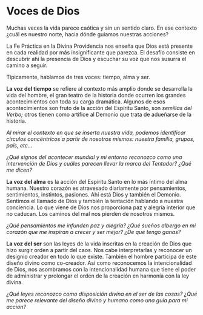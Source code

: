 # Voces de Dios

Muchas veces la vida parece caótica y sin un sentido claro. En ese contexto ¿cuál es nuestro norte, hacia dónde guiamos nuestras acciones?

La Fe Práctica en la Divina Providencia nos enseña que Dios está presente en cada realidad por más insignificante que parezca. El desafío consiste en descubrir ahí la presencia de Dios y escuchar su voz que nos susurra el camino a seguir.

Típicamente, hablamos de tres voces: tiempo, alma y ser.

**La voz del tiempo** se refiere al contexto más amplio donde se desarrolla la vida del hombre, el gran teatro de la historia donde ocurren los grandes acontecimientos con toda su carga dramática. Algunos de esos acontecimientos son fruto de la acción del Espíritu Santo, son _semillas del Verbo;_ otros tienen como artífice al Demonio que trata de adueñarse de la historia.

*Al mirar el contexto en que se inserta nuestra vida, podemos identificar círculos concéntricos a partir de nosotros mismos: nuestra familia, grupos, país, etc...*

_¿Qué signos del acontecer mundial y mi entorno reconozco como una intervención de Dios y cuáles parecen llevar la marca del Tentador? ¿Qué me dicen?_

**La voz del alma** es la acción del Espíritu Santo en lo más íntimo del alma humana. Nuestro corazón es atravesado diariamente por pensamientos, sentimientos, instintos, pasiones. Ahí está Dios y también el Demonio. Sentimos el llamado de Dios y también la tentación hablando a nuestra conciencia. Lo que viene de Dios nos proporciona paz y alegría interior que no caducan. Los caminos del mal nos pierden de nosotros mismos.

_¿Qué pensamientos me infunden paz y alegría? ¿Qué sueños albergo en mi corazón que me inspiran a crecer y ser mejor? ¿De qué tengo ganas?_

**La voz del ser** son las leyes de la vida inscritas en la creación de Dios que hizo surgir orden a partir del caos. Nos cabe interpretarlas y reconocer un designio creador en todo lo que existe. También el hombre participa de este diseño divino como co-creador. Así como reconocemos la intencionalidad de Dios, nos asombramos con la intencionalidad humana que tiene el poder de administrar y prolongar el orden de la creación en harmonía con la ley divina.

_¿Qué leyes reconozco como disposición divina en el ser de las cosas? ¿Qué me parece relevante del diseño divino y humano como una guía para mi acción?_

